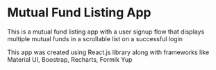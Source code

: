 # Mutual Fund Listing App

This is a mutual fund listing app with a user signup flow that displays multiple mutual funds in a scrollable list on a successful login

This app was created using React.js library along with frameworks like Material UI, Boostrap, Recharts, Formik Yup
